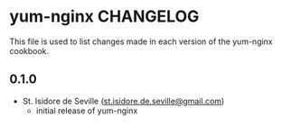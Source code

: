 yum-nginx CHANGELOG
=====================

This file is used to list changes made in each version of the yum-nginx
cookbook.

0.1.0
-----
- St. Isidore de Seville (st.isidore.de.seville@gmail.com)
  - initial release of yum-nginx
